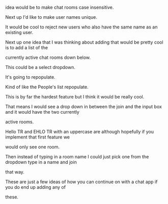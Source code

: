 idea would be to make chat rooms case insensitive.

Next up I'd like to make user names unique.

It would be cool to reject new users who also have the same name as an existing user.

Next up one idea that I was thinking about adding that would be pretty cool is to add a list of the

currently active chat rooms down below.

This could be a select dropdown.

It's going to repopulate.

Kind of like the People's list repopulate.

This is by far the hardest feature but I think it would be really cool.

That means I would see a drop down in between the join and the input box and it would have the two currently

active rooms.

Hello TR and EHLO TR with an uppercase are although hopefully if you implement that first feature we

would only see one room.

Then instead of typing in a room name I could just pick one from the dropdown type in a name and join

that way.

These are just a few ideas of how you can continue on with a chat app if you do end up adding any of

these.